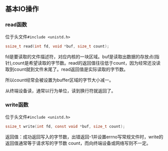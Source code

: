## 基本IO操作

### read函数
位于头文件`#include <unistd.h>`

``` c
ssize_t read(int fd, void *buf, size_t count);
```

fd是要读取的文件描述符，对应内核的一块区域。buf是读取出数据的存放点(指针),count是希望读取的字节数。read的返回值往往低于count，因为经常还没读取到count就到文件末尾了。read返回值是实际读取的字节数。

所以count经常会被设置为buffer区域的字节大小减一。

从终端设备读，通常以行为单位，读到换行符就返回了。

### write函数
位于头文件`#include <unistd.h>`

``` c
ssize_t write(int fd, const void *buf, size_t count);
```

返回值：成功返回写入的字节数，出错返回-1并设置errno写常规文件时，write的返回值通常等于请求写的字节数
count，而向终端设备或网络写则不一定。
